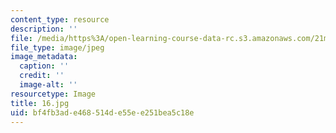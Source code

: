 ```yaml
---
content_type: resource
description: ''
file: /media/https%3A/open-learning-course-data-rc.s3.amazonaws.com/21m-380-music-and-technology-contemporary-history-and-aesthetics-fall-2009/bf4fb3ade468514de55ee251bea5c18e_16.jpg
file_type: image/jpeg
image_metadata:
  caption: ''
  credit: ''
  image-alt: ''
resourcetype: Image
title: 16.jpg
uid: bf4fb3ad-e468-514d-e55e-e251bea5c18e
---
```

